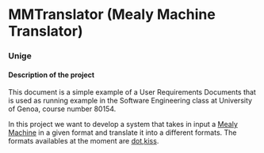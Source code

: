 # MMTranslator (Mealy Machine Translator)
### Unige
#### Description of the project
This document is a simple example of a User Requirements Documents that is used as running example in the Software Engineering class at University of Genoa, course number 80154. 

In this project we want to develop a system that takes in input a [Mealy Machine](https://en.wikipedia.org/wiki/Mealy_machine) in a given format and translate it into a different formats. The formats availables at the moment are [dot](https://en.wikipedia.org/wiki/DOT_%28graph_description_language%29),[kiss](https://automata.cs.ru.nl/BenchmarkCircuits/Kiss).
